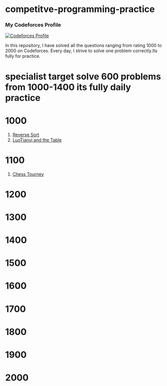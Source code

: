 # competitve-programming-practice
### My Codeforces Profile

[![Codeforces Profile](https://run.kaist.ac.kr/badges/codeforces/smsdeprep.svg)](https://codeforces.com/profile/smsdeprep)

In this repository, I have solved all the questions ranging from rating 1000 to 2000 on Codeforces. Every day, I strive to solve one problem correctly.Its fully for practice.

# specialist target solve 600 problems from 1000-1400 its fully daily practice 

# 1000
1. [Reverse Sort](https://codeforces.com/problemset/problem/1605/B)
2. [LuoTianyi and the Table](https://codeforces.com/contest/1825/problem/B)
# 1100
1. [Chess Tourney](https://codeforces.com/problemset/problem/845/A)

# 1200

# 1300

# 1400

# 1500

# 1600

# 1700

# 1800

# 1900

# 2000

